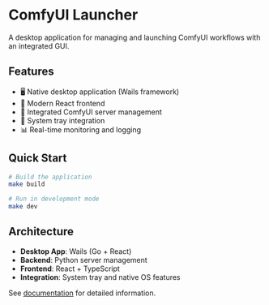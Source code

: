 # ComfyUI Launcher

A desktop application for managing and launching ComfyUI workflows with an integrated GUI.

## Features

- 🖥️ Native desktop application (Wails framework)
- 🎨 Modern React frontend
- 🔧 Integrated ComfyUI server management
- 📱 System tray integration
- 📊 Real-time monitoring and logging

## Quick Start

```bash
# Build the application
make build

# Run in development mode
make dev
```

## Architecture

- **Desktop App**: Wails (Go + React)
- **Backend**: Python server management
- **Frontend**: React + TypeScript
- **Integration**: System tray and native OS features

See [documentation](../shared/docs/) for detailed information.

